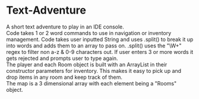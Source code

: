 # Text-Adventure
A short text adventure to play in an IDE console.  
Code takes 1 or 2 word commands to use in navigation or inventory management. Code takes user inputted String and uses .split() to break it up into words and adds them to an array to pass on. .split() uses the "\\W+" regex to filter non a-z & 0-9 characters out. If user enters 3 or more words it gets rejected and prompts user to type again.  
The player and each Room object is built with an ArrayList in their constructor parameters for inventory. This makes it easy to pick up and drop items in any room and keep track of them.  
The map is a 3 dimensional array with each element being a "Rooms" object.
